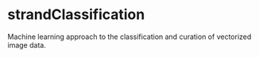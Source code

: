 # strandClassification
Machine learning approach to the classification and curation of vectorized image data.
